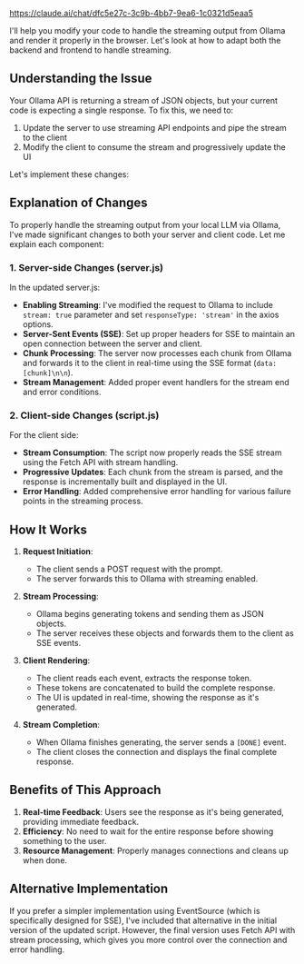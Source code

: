 https://claude.ai/chat/dfc5e27c-3c9b-4bb7-9ea6-1c0321d5eaa5

I'll help you modify your code to handle the streaming output from Ollama and render it properly in the browser. Let's look at how to adapt both the backend and frontend to handle streaming.

## Understanding the Issue

Your Ollama API is returning a stream of JSON objects, but your current code is expecting a single response. To fix this, we need to:

1. Update the server to use streaming API endpoints and pipe the stream to the client
2. Modify the client to consume the stream and progressively update the UI

Let's implement these changes:

## Explanation of Changes

To properly handle the streaming output from your local LLM via Ollama, I've made significant changes to both your server and client code. Let me explain each component:

### 1. Server-side Changes (server.js)

In the updated server.js:

- **Enabling Streaming**: I've modified the request to Ollama to include `stream: true` parameter and set `responseType: 'stream'` in the axios options.
- **Server-Sent Events (SSE)**: Set up proper headers for SSE to maintain an open connection between the server and client.
- **Chunk Processing**: The server now processes each chunk from Ollama and forwards it to the client in real-time using the SSE format (`data: [chunk]\n\n`).
- **Stream Management**: Added proper event handlers for the stream end and error conditions.

### 2. Client-side Changes (script.js)

For the client side:

- **Stream Consumption**: The script now properly reads the SSE stream using the Fetch API with stream handling.
- **Progressive Updates**: Each chunk from the stream is parsed, and the response is incrementally built and displayed in the UI.
- **Error Handling**: Added comprehensive error handling for various failure points in the streaming process.

## How It Works

1. **Request Initiation**:
   - The client sends a POST request with the prompt.
   - The server forwards this to Ollama with streaming enabled.

2. **Stream Processing**:
   - Ollama begins generating tokens and sending them as JSON objects.
   - The server receives these objects and forwards them to the client as SSE events.

3. **Client Rendering**:
   - The client reads each event, extracts the response token.
   - These tokens are concatenated to build the complete response.
   - The UI is updated in real-time, showing the response as it's generated.

4. **Stream Completion**:
   - When Ollama finishes generating, the server sends a `[DONE]` event.
   - The client closes the connection and displays the final complete response.

## Benefits of This Approach

1. **Real-time Feedback**: Users see the response as it's being generated, providing immediate feedback.
2. **Efficiency**: No need to wait for the entire response before showing something to the user.
3. **Resource Management**: Properly manages connections and cleans up when done.

## Alternative Implementation

If you prefer a simpler implementation using EventSource (which is specifically designed for SSE), I've included that alternative in the initial version of the updated script. However, the final version uses Fetch API with stream processing, which gives you more control over the connection and error handling.
